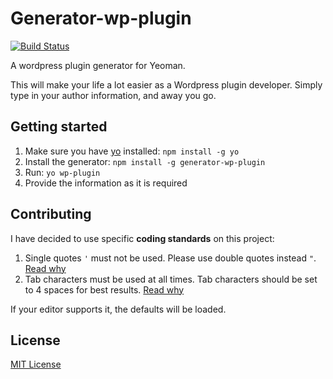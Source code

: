 # Generator-wp-plugin
[![Build Status](https://secure.travis-ci.org/surajajency/generator-wp-plugin.png?branch=master)](https://travis-ci.org/surajajency/generator-wp-plugin)

A wordpress plugin generator for Yeoman.

This will make your life a lot easier as a Wordpress plugin developer.  Simply type in your author information, and away you go.

## Getting started
1. Make sure you have [yo](https://github.com/yeoman/yo) installed: `npm install -g yo`
2. Install the generator: `npm install -g generator-wp-plugin`
3. Run: `yo wp-plugin`
4. Provide the information as it is required

## Contributing
I have decided to use specific **coding standards** on this project:

1. Single quotes ``'`` must not be used.  Please use double quotes instead ``"``.  [Read why](http://stackoverflow.com/questions/242813/when-to-use-double-or-single-quotes-in-javascript/18041188#18041188)
2. Tab characters must be used at all times.  Tab characters should be set to 4 spaces for best results.  [Read why](http://stackoverflow.com/questions/9231688/is-the-tab-character-bad-in-source-code/14078305#14078305)

If your editor supports it, the defaults will be loaded.
## License
[MIT License](http://en.wikipedia.org/wiki/MIT_License)
